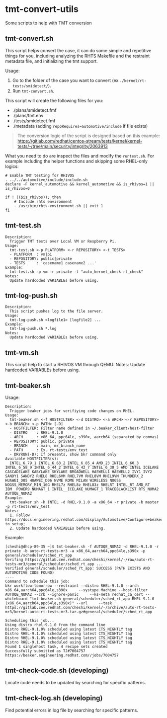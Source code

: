 # tmt-convert-utils
Some scripts to help with TMT conversion

## tmt-convert.sh

This script helps convert the case, it can do some simple and repetitive things for you, including analyzing the RHTS Makefile and the restraint metadata file, and initializing the tmt support.

Usage:

1. Go to the folder of the case you want to convert (ex `./kernel/rt-tests/smidetect/`).
2. Run `tmt-convert.sh`.

This script will create the following files for you:
- ./plans/smidetect.fmf
- ./plans/tmt.env
- ./tests/smidetect.fmf
- ./metadata (adding `repoRequires=automotive/include` if file exists)

> The conversion logic of the script is designed based on this example:  
> https://gitlab.com/redhat/centos-stream/tests/kernel/kernel-tests/-/tree/main/security/integrity/2063913

What you need to do are inspect the files and modify the `runtest.sh`. For example including the helper functions and skipping some RHEL-only logics:

```
# Enable TMT testing for RHIVOS
. ../../automotive/include/include.sh
declare -F kernel_automotive && kernel_automotive && is_rhivos=1 || is_rhivos=0

if ! (($is_rhivos)); then
    # Include rhts environment
    . /usr/bin/rhts-environment.sh || exit 1
fi
```

## tmt-test.sh

```
Description:
  Trigger TMT tests over Local VM or Respberry Pi.
Usage:
  tmt-test.sh <-p PLATFORM> <-r REPOSITORY> <-t TESTS>
  - PLATFORM  : vm|pi
  - REPOSITORY: public|private
  - TESTS     : 'casename1 casename2 ...'
Example:
  tmt-test.sh -p vm -r private -t "auto_kernel_check rt_check"
Notes:
  Update hardcoded VARIABLEs before using.
```

## tmt-log-push.sh

```
Description:
  This script pushes log to the file server.
Usage:
  tmt-log-push.sh <logfile1> [logfile2] ...
Example:
  tmt-log-push.sh *.log
Notes:
  Update hardcoded VARIABLEs before using.
```

## tmt-vm.sh

This script help to start a RHIVOS VM through QEMU. Notes: Update hardcoded VARIABLEs before using.

## tmt-beaker.sh

Usage:

```
Description:
  Trigger beaker jobs for verifiying code changes on RHEL.
Usage:
  tmt-beaker.sh <-f HOSTFILTER> <-d DISTRO> <-a ARCH> <-r REPOSITORY> <-b BRANCH> <-p PATH> [-D]
  - HOSTFILTER: Filter name defined in ~/.beaker_client/host-filter
  - DISTRO    : RHEL-9.1.0
  - ARCH      : x86_64, ppc64le, s390x, aarch64 (separated by commas)
  - REPOSITORY: public, private
  - BRANCH    : main, mr_branch_name
  - PATH      : Ex. rt-tests/env_test
  - DRYRUN(-D): If presents, show bkr command only
Available HOSTFILTER(s):
  INTEL_6_79_1 INTEL_6_63_2 INTEL_6_85_4 AMD_23 INTEL_6_60_3 INTEL_6_58_9 INTEL_6_44_2 INTEL_6_42_7 INTEL_6_30_5 AMD INTEL ICELAKE CASCADELAKE KABYLAKE SKYLAKE BROADWELL HASWELL1 HASWELL2 IVY1 IVY2 SANDY1 SANDY2 RHEL8 RHEL6VM RHEL7VM RHEL8VM RHEL9VM THUNDERX_2 HUAWEI_D05 HUAWEI_D06 NVME ROME MILAN WIRELESS NOGSS NOGSS_MEMORY_MIN_16G RHEL7z RHEL8z RHEL83z RHELRT INTEL_RT AMD_RT IBM__POWER9_NUMAGT_1 INTEL__ICELAKE_NUMAGT_1 TRACEBLACKLIST RTS_NUMA2 AUTOQE_NUMA2
Example:
  tmt-beaker.sh -h INTEL -d RHEL-9.1.0 -a x86_64 -r private -b master -p rt-tests/env_test
Notes:
  1. Follow https://docs.engineering.redhat.com/display/Automotive/Configure+beaker+client to setup;
  2. Update hardcoded VARIABLEs before using.
```

Example:

```
[cheshi@dhcp-89-35 ~]$ tmt-beaker.sh -f AUTOQE_NUMA2 -d RHEL-9.1.0 -r private -b auto-rt-tests-mr3 -a x86_64,aarch64,ppc64le,s390x -p general/scheduler/sched_rt_app
Verifing https://gitlab.cee.redhat.com/cheshi/kernel/-/raw/auto-rt-tests-mr3/general/scheduler/sched_rt_app ...
Verified general/scheduler/sched_rt_app: SUCCESS (PATH EXISTS AND AUTOMOTIVE CODE FOUND)
----
Command to schedule this job:
bkr workflow-tomorrow --restraint --distro RHEL-9.1.0 --arch x86_64,aarch64,ppc64le,s390x     --systype Machine --host-filter AUTOQE_NUMA2 --crb --ignore-panic     --ks-meta redhat_ca_cert --whiteboard "tmt-beaker.sh general/scheduler/sched_rt_app RHEL-9.1.0 (x86_64,aarch64,ppc64le,s390x)" --url     --task https://gitlab.cee.redhat.com/cheshi/kernel/-/archive/auto-rt-tests-mr3/kernel-auto-rt-tests-mr3.tar.gz#general/scheduler/sched_rt_app
 
Scheduling this job...
Using distro rhel-9.1.0 from the command line
Distro RHEL-9.1.0% scheduled using latest CTS_NIGHTLY tag
Distro RHEL-9.1.0% scheduled using latest CTS_NIGHTLY tag
Distro RHEL-9.1.0% scheduled using latest CTS_NIGHTLY tag
Distro RHEL-9.1.0% scheduled using latest CTS_NIGHTLY tag
Found 1 singlehost task, 4 recipe sets created
Successfully submitted as TJ#7004757
https://beaker.engineering.redhat.com//jobs/7004757
```

## tmt-check-code.sh (developing)

Locate code needs to be updated by searching for specific patterns.

## tmt-check-log.sh (developing)

Find potential errors in log file by searching for specific patterns.

